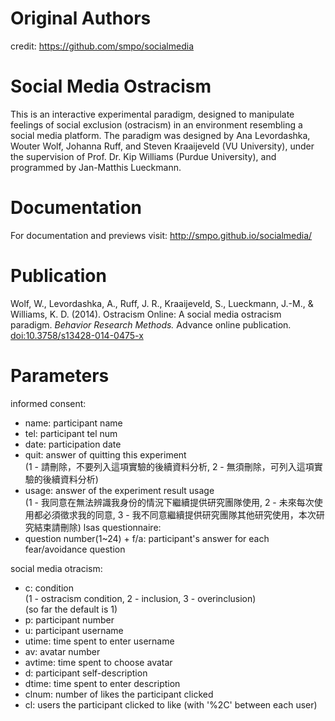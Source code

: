 Original Authors
===========
credit: https://github.com/smpo/socialmedia


Social Media Ostracism
======================

This is an interactive experimental paradigm, designed to manipulate feelings of social exclusion (ostracism) in an environment resembling a social media platform. The paradigm was designed by Ana Levordashka, Wouter Wolf, Johanna Ruff, and Steven Kraaijeveld (VU University), under the supervision of Prof. Dr. Kip Williams (Purdue University), and programmed by Jan-Matthis Lueckmann.


Documentation
=============

For documentation and previews visit: http://smpo.github.io/socialmedia/


Publication
===========

Wolf, W., Levordashka, A., Ruff, J. R., Kraaijeveld, S., Lueckmann, J.-M., & Williams, K. D. (2014). Ostracism Online: A social media ostracism paradigm. _Behavior Research Methods._ Advance online publication. [doi:10.3758/s13428-014-0475-x](http://dx.doi.org/10.3758/s13428-014-0475-x)


Parameters
===========

informed consent:
* name: participant name
* tel: participant tel num
* date: participation date
* quit: answer of quitting this experiment <br />
  (1 - 請刪除，不要列入這項實驗的後續資料分析, 2 - 無須刪除，可列入這項實驗的後續資料分析)
* usage: answer of the experiment result usage <br />
  (1 - 我同意在無法辨識我身份的情況下繼續提供研究團隊使用, 2 - 未來每次使用都必須徵求我的同意, 3 - 我不同意繼續提供研究團隊其他研究使用，本次研究結束請刪除)
lsas questionnaire:
* question number(1~24) + f/a: participant's answer for each fear/avoidance question

social media otracism:
* c: condition <br />
  (1 - ostracism condition, 2 - inclusion, 3 - overinclusion) <br />
  (so far the default is 1)
* p: participant number
* u: participant username
* utime: time spent to enter username
* av: avatar number
* avtime: time spent to choose avatar
* d: participant self-description
* dtime: time spent to enter description
* clnum: number of likes the participant clicked
* cl: users the participant clicked to like (with '%2C' between each user)
